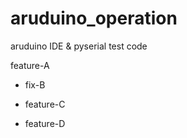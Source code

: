 # aruduino_operation
aruduino IDE &amp; pyserial test code

feature-A
- fix-B
- feature-C

- feature-D
